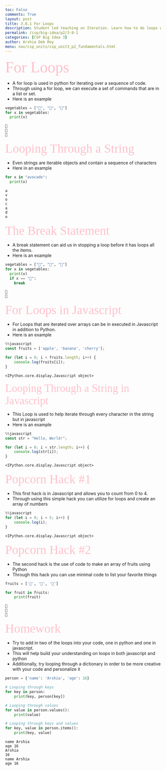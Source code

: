 ```yaml
---
toc: False
comments: True
layout: post
title: 3.8.1 For Loops
description: Student led teaching on Iteration. Learn how to do loops with Java and Python.
permalink: /csp/big-idea/p2/3-8-1
categories: [CSP Big Idea 3]
author: Arshia Deb Roy
menu: nav/csp_units/csp_unit3_p2_fundamentals.html
---
```


<span style="color: pink; font-size: 50px; font-family: 'Times New Roman';"> For Loops </span>
- A for loop is used in python for iterating over a sequence of code. 
- Through using a for loop, we can execute a set of commands that are in a list or set.
-  Here is an example


```python
vegetables = ["🥒", "🥑", "🥕"]
for x in vegetables:
  print(x)
```

    🥒
    🥑
    🥕


<span style="color: pink; font-size: 40px; font-family: 'Times New Roman';"> Looping Through a String </span>
- Even strings are iterable objects and contain a sequence of characters 
- Here in an example


```python
for x in "avocado":
  print(x) 
```

    a
    v
    o
    c
    a
    d
    o


<span style="color: pink; font-size: 40px; font-family: 'Times New Roman';"> The Break Statement </span>
- A break statement can aid us in stopping a loop before it has loops all the items. 
- Here is an example


```python
vegetables = ["🥒", "🥑", "🥕"]
for x in vegetables:
  print(x)
  if x == "🥑":
    break
```

    🥒
    🥑


<span style="color: pink; font-size: 40px; font-family: 'Times New Roman';"> For Loops in Javascript </span>
- For Loops that are iterated over arrays can be in executed in Javascript in addition to Python.
- Here is an example


```javascript
%%javascript
const fruits = ['apple', 'banana', 'cherry'];

for (let i = 0; i < fruits.length; i++) {
    console.log(fruits[i]);
}
```


    <IPython.core.display.Javascript object>


<span style="color: pink; font-size: 35px; font-family: 'Times New Roman';"> Looping Through a String in Javascript </span>
- This Loop is used to help iterate through every character in the string but in javascript
- Here is an example 


```javascript
%%javascript
const str = "Hello, World!";

for (let i = 0; i < str.length; i++) {
    console.log(str[i]);
}
```


    <IPython.core.display.Javascript object>


<span style="color: pink; font-size: 40px; font-family: 'Times New Roman';"> Popcorn Hack #1 </span >
- This first hack is in Javascript and allows you to count from 0 to 4. 
- Through using this simple hack you can utilize for loops and create an array of numbers 


```javascript
%%javascript
for (let i = 0; i < 5; i++) {
    console.log(i);
}
```


    <IPython.core.display.Javascript object>


<span style="color: pink; font-size: 40px; font-family: 'Times New Roman';"> Popcorn Hack #2 </span>
- The second hack is the use of code to make an array of fruits using Python
- Through this hack you can use minimal code to list your favorite things 


```python
fruits = ['🍎', '🍌', '🍒']

for fruit in fruits:
    print(fruit)
```

    🍎
    🍌
    🍒


<span style="color: pink; font-size: 40px; font-family: 'Times New Roman';"> Homework </span>
- Try to add in two of the loops into your code, one in python and one in javascript. 
- This will help build your understanding on loops in both javascript and python 
- Additionally, try looping through a dictionary in order to be more creative with your code and personalize it


```python
person = {'name': 'Arshia', 'age': 16}

# Looping through keys
for key in person:
    print(key, person[key])

# Looping through values
for value in person.values():
    print(value)

# Looping through keys and values
for key, value in person.items():
    print(key, value)

```

    name Arshia
    age 16
    Arshia
    16
    name Arshia
    age 16

